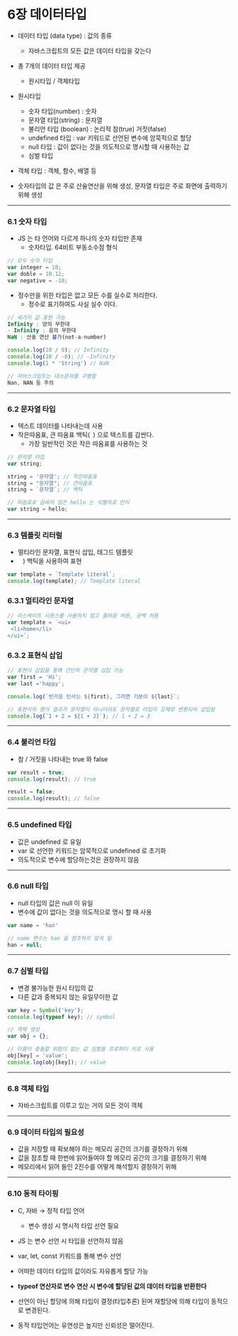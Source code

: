 # 6장 데이터타입

- 데이터 타입 (data type) : 값의 종류
    - 자바스크립트의 모든 값은 데이터 타입을 갖는다

- 총 7개의 데이터 타입 제공
    - 원시타입 / 객체타입

- 원시타입
    - 숫자 타입(number) : 숫자
    - 문자열 타입(string) : 문자열
    - 불리언 타입 (boolean) : 논리적 참(true) 거짓(false)
    - undefined 타입 : var 키워드로 선언된 변수에 암묵적으로 할당
    - null 타입 : 값이 없다는 것을 의도적으로 명시할 때 사용하는 값
    - 심벌 타입
- 객체 타입 : 객체, 함수, 배열 등

- 숫자타입의 값 은 주로 산술연산을 위해 생성, 문자열 타입은 주로 화면에 출력하기 위해 생성

---

### 6.1 숫자 타입

- JS 는 타 언어와 다르게 하나의 숫자 타입만 존재
    - 숫자타입. 64비트 부동소수점 형식

```jsx
// 모두 숫자 타입
var integer = 10;
var doble = 10.12;
var negative = -10;
```

- 정수만을 위한 타입은 없고 모든 수를 실수로 처리한다.
    - 정수로 표기하여도 사실 실수 이다.

```jsx
// 세가지 값 표현 가능
Infinity : 양의 무한대
- Infinity : 음의 무한대
NaN : 산술 연산 불가(not-a-number)

console.log(10 / 0); // Infinity
console.log(10 / -0); // -Infinity
console.log(1 * 'String') // NaN

// 자바스크립트는 대소문자를 구별함
Nan, NAN 등 주의
```

---

### 6.2 문자열 타입

- 텍스트 데이터를 나타내는데 사용
- 작은따옴표, 큰 따옴표 백틱(` `) 으로 텍스트를 감싼다.
    - 가장 일반적인 것은 작은 따옴표를 사용하는 것

```jsx
// 문자열 타입
var string;

string = '문자열'; // 작은따옴표
string = "문자열"; // 큰따옴표
string = `문자열`; // 백틱
```

```jsx
// 따옴표로 감싸지 않은 hello 는 식별자로 인식
var string = hello; 
```

---

### 6.3 템플릿 리터럴

- 멀티라인 문자열, 표현식 삽입, 태그드 템플릿
- ` ` ) 백틱을 사용하여 표현

```jsx
var template = `Template literal`;
console.log(template); // Template literal
```

### 6.3.1 멀티라인 문자열

```jsx
// 이스케이프 시퀀스를 사용하지 않고 줄바꿈 허용, 공백 허용
var template = `<ui>
 <li>home</li>
</ui>`;
```

### 6.3.2  표현식 삽입

```jsx
// 표현식 삽입을 통해 간단히 문자열 삽입 가능
var first = 'Hi';
var last ='happy';

console.log(`반가운 인사는 ${first}, 그러면 기분이 ${last}`;

// 표현식의 평가 결과가 문자열이 아니더라도 문자열로 타입이 강제로 변환되어 삽입됨
console.log(`1 + 2 = ${1 + 2}`); // 1 + 2 = 3
```

---

### 6.4 불리언 타입

- 참 / 거짓을 나타내는 true 와 false

```jsx
var result = true;
console.log(result); // true

result = false;
console.log(result); // false
```

---

### 6.5 undefined 타입

- 값은 undefined 로 유일
- var 로 선언한 키워드는 암묵적으로 undefined 로 초기화
- 의도적으로 변수에 할당하는것은 권장하지 않음

---

### 6.6 null 타입

- null 타입의 값은 null 이 유일
- 변수에 값이 없다는 것을 의도적으로 명시 할 때 사용

```jsx
var name = 'han'

// name 변수는 han 을 참조하지 않게 됨
han = null;
```

---

### 6.7 심벌 타입

- 변경 불가능한 원시 타입의 값
- 다른 값과 중복되지 않는 유일무이한 값

```jsx
var key = Symbol('key');
console.log(typeof key); // symbol

// 객체 생성
var obj = {};

// 이름이 충돌할 위험이 없는 값 심벌을 프로퍼티 키로 사용
obj[key] = 'value';
console.log(obj[key]); // value

```

---

### 6.8 객체 타입

- 자바스크립트를 이루고 있는 거의 모든 것이 객체

---

### 6.9 데이터 타입의 필요성

- 값을 저장할 때 확보해야 하는 메모리 공간의 크기를 결정하기 위해
- 값을 참조할 때 한번에 읽어들여야 할 메모리 공간의 크기를 결정하기 위해
- 메모리에서 읽어 들인 2진수를 어떻게 해석할지 결정하기 위해

---

### 6.10 동적 타이핑

- C, 자바 → 정적 타입 언어
    - 변수 생성 시 명시적 타입 선언 필요
- JS 는 변수 선언 시 타입을 선언하지 않음
- var, let, const 키워드를 통해 변수 선언
- 어떠한 데이터 타입의 값이라도 자유롭게 할당 가능

- **typeof 연산자로 변수 연산 시 변수에 할당된 값의 데이터 타입을 반환한다**
- 선언이 아닌 할당에 의해 타입이 결정(타입추론) 된며 재할당에 의해 타입이 동적으로 변경된다.

- 동적 타입언어는 유연성은 높지만 신뢰성은 떨어진다.
